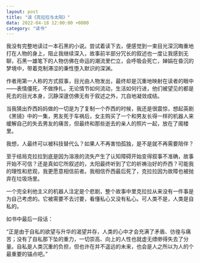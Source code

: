 ```yaml
---
layout: post
title: "读《克拉拉与太阳》"
data: 2022-04-18 12:00:00 +0800
category: "读书"
---
```


我没有完整地读过一本石黑的小说。尝试着读下去，便感觉到一束目光深沉晦重地打在人物的身上，阻止我继续深入，故事前半部分冗长的叙述也一度让我感到无聊，石黑一雄笔下的人物仿佛在命运的潮流里伫立，会呼吸会死亡，婵娟在昏沉的梦境中，带着克制滞涩的秉性堕入默识的深渊。

作者用第一人称的方式叙事，目光由人物发出，最终却是沉重地映射在读者的眼中——表情僵死，不做挣扎，无论情节如何流动，生活如何行进，他们被望见的都是死去的目光本身，沉静深邃仿佛无有于叙述之外，兀自地凝敛成结。

当我猜出乔西妈妈做的一切是为了复制一个乔西的时候，我还是很震惊，想起英剧《黑镜》中的一集，男友死于车祸后，女主购买了一个和男友长得一样的机器人来缓解自己的失去男友的痛苦，但最终和那些逝去的亲人的照片一起，放在了阁楼里。

我想，人最终可以被科技替代么？如果人不再害怕孤独，是不是就不再需要陪伴？

至于结局克拉拉到底是因为溶液的流失产生了认知障碍开始变得叙事不准确，故事开始不可信？还是真如它所叙述的，太阳最终听到了它的祈祷治好的乔西？可能我的理性和悲观，我更愿意相信前者。我相信乔西最后死了，克拉拉因为故障也被抛弃在垃圾场里。

一个完全利他主义的机器人注定是个悲剧，整个故事中里克拉拉从来没有一件事是为自己考虑的。它被需要不去讨要，看懂私心又没有私心。可人类不是，人类是自私的。

如书中最后一段话：

“正是由于自私的欲望与升华的渴望并存，人类的心中才会充满了矛盾、彷徨与痛苦；没有了自私那下坠的重力，一切崇高、向上的人性也就虚无缥缈得失去了分量。自私是人类沉重的负担，但也许在并不遥远的未来，也会是人之所以为人的个最重要的锚点吧。”